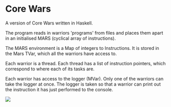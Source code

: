 # Core Wars

A version of Core Wars written in Haskell.

The program reads in warriors 'programs' from files and places them apart in an initialised MARS (cyclical array of instructions).

The MARS environment is a Map of integers to Instructions. It is stored in the Mars TVar, which all the warriors have access to.

Each warrior is a thread. Each thread has a list of instruction pointers, which correspond to where each of its tasks are.

Each warrior has access to the logger (MVar). Only one of the warriors can take the logger at once.
The logger is taken so that a warrior can print out the instruction it has just performed to the console.

<img src="assets/core-wars-example.png"/>
